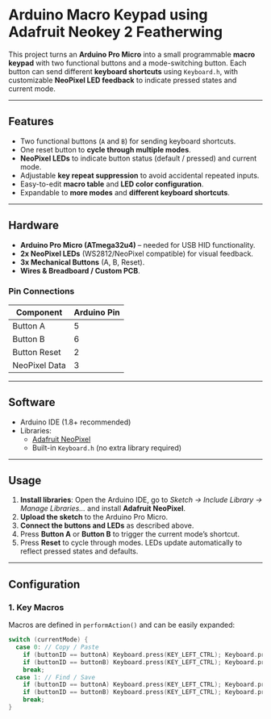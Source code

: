 # Arduino Macro Keypad using Adafruit Neokey 2 Featherwing

This project turns an **Arduino Pro Micro** into a small programmable **macro keypad** with two functional buttons and a mode-switching button. Each button can send different **keyboard shortcuts** using `Keyboard.h`, with customizable **NeoPixel LED feedback** to indicate pressed states and current mode.  

---

## Features

- Two functional buttons (`A` and `B`) for sending keyboard shortcuts.  
- One reset button to **cycle through multiple modes**.  
- **NeoPixel LEDs** to indicate button status (default / pressed) and current mode.  
- Adjustable **key repeat suppression** to avoid accidental repeated inputs.  
- Easy-to-edit **macro table** and **LED color configuration**.  
- Expandable to **more modes** and **different keyboard shortcuts**.  

---

## Hardware

- **Arduino Pro Micro (ATmega32u4)** – needed for USB HID functionality.  
- **2x NeoPixel LEDs** (WS2812/NeoPixel compatible) for visual feedback.  
- **3x Mechanical Buttons** (A, B, Reset).  
- **Wires & Breadboard / Custom PCB**.  

### Pin Connections

| Component      | Arduino Pin |
|----------------|-------------|
| Button A       | 5           |
| Button B       | 6           |
| Button Reset   | 2           |
| NeoPixel Data  | 3           |

---

## Software

- Arduino IDE (1.8+ recommended)  
- Libraries:  
  - [Adafruit NeoPixel](https://github.com/adafruit/Adafruit_NeoPixel)  
  - Built-in `Keyboard.h` (no extra library required)  

---

## Usage

1. **Install libraries**: Open the Arduino IDE, go to *Sketch → Include Library → Manage Libraries…* and install **Adafruit NeoPixel**.  
2. **Upload the sketch** to the Arduino Pro Micro.  
3. **Connect the buttons and LEDs** as described above.  
4. Press **Button A** or **Button B** to trigger the current mode’s shortcut.  
5. Press **Reset** to cycle through modes. LEDs update automatically to reflect pressed states and defaults.  

---

## Configuration

### 1. Key Macros

Macros are defined in `performAction()` and can be easily expanded:

```cpp
switch (currentMode) {
  case 0: // Copy / Paste
    if (buttonID == buttonA) Keyboard.press(KEY_LEFT_CTRL); Keyboard.press('c');
    if (buttonID == buttonB) Keyboard.press(KEY_LEFT_CTRL); Keyboard.press('v');
    break;
  case 1: // Find / Save
    if (buttonID == buttonA) Keyboard.press(KEY_LEFT_CTRL); Keyboard.press('f');
    if (buttonID == buttonB) Keyboard.press(KEY_LEFT_CTRL); Keyboard.press('s');
    break;
}
